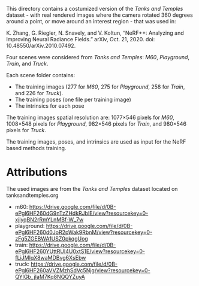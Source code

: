 This directory contains a costumized version of the *Tanks and Temples* dataset - with real rendered images where the camera rotated 360 degrees around a point, or move around an interest region - that was used in:

K. Zhang, G. Riegler, N. Snavely, and V. Koltun, “NeRF++: Analyzing and Improving Neural Radiance Fields.” arXiv, Oct. 21, 2020. doi: 10.48550/arXiv.2010.07492.

Four scenes were considered from *Tanks and Temples*: *M60*, *Playground*, *Train*, and *Truck*.

Each scene folder contains:

+ The training images (277 for *M60*, 275 for *Playground*, 258 for *Train*, and 226 for *Truck*).
+ The training poses (one file per training image)
+ The intrinsics for each pose

The training images spatial resolution are: 1077×546 pixels for *M60*, 1008×548 pixels for *Playground*, 982×546 pixels for *Train*, and 980×546 pixels for *Truck*.

The training images, poses, and intrinsics are used as input for the NeRF based methods training.


# Attributions

The used images are from the *Tanks and Temples* dataset located on tanksandtemples.org
+ m60: https://drive.google.com/file/d/0B-ePgl6HF260dG9nTzZHdkRJblE/view?resourcekey=0-xjiyqBN2rRmYLnMBf-W_7w
+ playground: https://drive.google.com/file/d/0B-ePgl6HF260d0JoR2pWak9RbnM/view?resourcekey=0-zFg5ZGEBWA1USZ0pkqgUog
+ train: https://drive.google.com/file/d/0B-ePgl6HF260YUttRUI4U0xtS1E/view?resourcekey=0-fLiJMIqX8waMDBvg6XsEbw
+ truck: https://drive.google.com/file/d/0B-ePgl6HF260aVVZMzhSdVc5Njg/view?resourcekey=0-QYlGb_jIaM7Kq8NQQYZuyA
